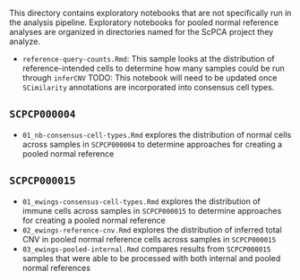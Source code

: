 This directory contains exploratory notebooks that are not specifically run in the analysis pipeline.
Exploratory notebooks for pooled normal reference analyses are organized in directories named for the ScPCA project they analyze.


* `reference-query-counts.Rmd`: This sample looks at the distribution of reference-intended cells to determine how many samples could be run through `inferCNV`
TODO: This notebook will need to be updated once `SCimilarity` annotations are incorporated into consensus cell types.

## `SCPCP000004`

* `01_nb-consensus-cell-types.Rmd` explores the distribution of normal cells across samples in `SCPCP000004` to determine approaches for creating a pooled normal reference


## `SCPCP000015`

* `01_ewings-consensus-cell-types.Rmd` explores the distribution of immune cells across samples in `SCPCP000015` to determine approaches for creating a pooled normal reference
* `02_ewings-reference-cnv.Rmd` explores the distribution of inferred total CNV in pooled normal reference cells across samples in `SCPCP000015`
* `03_ewings-pooled-internal.Rmd` compares results from `SCPCP000015` samples that were able to be processed with both internal and pooled normal references
